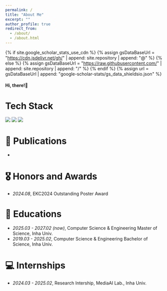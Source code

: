 ```yaml
---
permalink: /
title: "About Me"
excerpt: ""
author_profile: true
redirect_from: 
  - /about/
  - /about.html
---
```


{% if site.google_scholar_stats_use_cdn %}
{% assign gsDataBaseUrl = "https://cdn.jsdelivr.net/gh/" | append: site.repository | append: "@" %}
{% else %}
{% assign gsDataBaseUrl = "https://raw.githubusercontent.com/" | append: site.repository | append: "/" %}
{% endif %}
{% assign url = gsDataBaseUrl | append: "google-scholar-stats/gs_data_shieldsio.json" %}

<span class='anchor' id='about-me'></span>

#### Hi, there!👋

# Tech Stack
<div>
  <img src="https://img.shields.io/badge/C++-00599C?style=flat&logo=Cplusplus&logoColor=white" />
  <img src="https://img.shields.io/badge/React-51CAEB?style=flat&logo=React&logoColor=white" />
  <img src="https://img.shields.io/badge/Unity-666666?style=flat&logo=Unity&logoColor=white" />
</div>

# 📝 Publications 
-

# 🎖 Honors and Awards
- *2024.08*,  EKC2024 Outstanding Poster Award

# 📖 Educations
- *2025.03 - 2027.02 (now)*, Computer Science & Engineering Master of Science, Inha Univ.
- *2019.03 - 2025.02*, Computer Science & Engineering Bachelor of Science, Inha Univ.

# 💻 Internships
- *2024.03 - 2025.02*, Research Intership, MediaAI Lab., Inha Univ.
